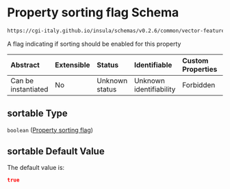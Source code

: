 # Property sorting flag Schema

```txt
https://cgi-italy.github.io/insula/schemas/v0.2.6/common/vector-feature-property.schema.json#/$defs/common/properties/sortable
```

A flag indicating if sorting should be enabled for this property

| Abstract            | Extensible | Status         | Identifiable            | Custom Properties | Additional Properties | Access Restrictions | Defined In                                                                                                         |
| :------------------ | :--------- | :------------- | :---------------------- | :---------------- | :-------------------- | :------------------ | :----------------------------------------------------------------------------------------------------------------- |
| Can be instantiated | No         | Unknown status | Unknown identifiability | Forbidden         | Allowed               | none                | [vector-feature-property.schema.json\*](schemas/common/vector-feature-property.schema.json) |

## sortable Type

`boolean` ([Property sorting flag](vector-feature-property-defs-vector-feature-property-common-attributes-properties-property-sorting-flag.md))

## sortable Default Value

The default value is:

```json
true
```

